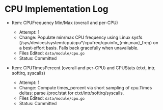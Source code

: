 # CPU Implementation Log

- Item: CPUFrequency Min/Max (overall and per-CPU)
  - Attempt: 1
  - Change: Populate min/max CPU frequency using Linux sysfs (/sys/devices/system/cpu/cpu\*/cpufreq/cpuinfo\_{min,max}\_freq) on a best-effort basis. Falls back gracefully when unavailable.
  - Files Edited: `data/module/cpu.go`
  - Status: Committed

- Item: CPUTimesPercent (overall and per-CPU) and CPUStats (ctxt, intr, softirq, syscalls)
  - Attempt: 1
  - Change: Compute times_percent via short sampling of cpu.Times deltas; parse /proc/stat for ctxt/intr/softirq/syscalls.
  - Files Edited: `data/module/cpu.go`
  - Status: Committed
